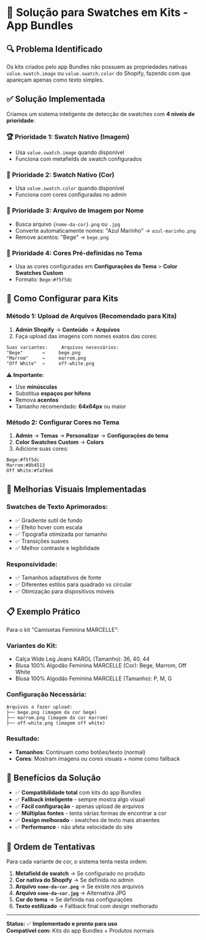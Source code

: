 # 🎨 Solução para Swatches em Kits - App Bundles

## 🔍 **Problema Identificado**

Os kits criados pelo app Bundles não possuem as propriedades nativas `value.swatch.image` ou `value.swatch.color` do Shopify, fazendo com que apareçam apenas como texto simples.

## ✅ **Solução Implementada**

Criamos um sistema inteligente de detecção de swatches com **4 níveis de prioridade**:

### 🏆 **Prioridade 1: Swatch Nativo (Imagem)**
- Usa `value.swatch.image` quando disponível
- Funciona com metafields de swatch configurados

### 🥈 **Prioridade 2: Swatch Nativo (Cor)**  
- Usa `value.swatch.color` quando disponível
- Funciona com cores configuradas no admin

### 🥉 **Prioridade 3: Arquivo de Imagem por Nome**
- Busca arquivo `{nome-da-cor}.png` ou `.jpg` 
- Converte automaticamente nomes: "Azul Marinho" → `azul-marinho.png`
- Remove acentos: "Bege" → `bege.png`

### 🏅 **Prioridade 4: Cores Pré-definidas no Tema**
- Usa as cores configuradas em **Configurações do Tema** > **Color Swatches Custom**
- Formato: `Bege:#f5f5dc`

## 🔧 **Como Configurar para Kits**

### **Método 1: Upload de Arquivos (Recomendado para Kits)**

1. **Admin Shopify** → **Conteúdo** → **Arquivos**
2. Faça upload das imagens com nomes exatos das cores:

```
Suas variantes:     Arquivos necessários:
"Bege"       →     bege.png
"Marrom"     →     marrom.png  
"Off White"  →     off-white.png
```

**⚠️ Importante:**
- Use **minúsculas**
- Substitua **espaços por hífens**
- Remova **acentos** 
- Tamanho recomendado: **64x64px** ou maior

### **Método 2: Configurar Cores no Tema**

1. **Admin** → **Temas** → **Personalizar** → **Configurações do tema**
2. **Color Swatches Custom** → **Colors**
3. Adicione suas cores:

```
Bege:#f5f5dc
Marrom:#8b4513
Off White:#faf0e6
```

## 🎨 **Melhorias Visuais Implementadas**

### **Swatches de Texto Aprimorados:**
- ✅ Gradiente sutil de fundo
- ✅ Efeito hover com escala
- ✅ Tipografia otimizada por tamanho
- ✅ Transições suaves
- ✅ Melhor contraste e legibilidade

### **Responsividade:**
- ✅ Tamanhos adaptativos de fonte
- ✅ Diferentes estilos para quadrado vs circular
- ✅ Otimização para dispositivos móveis

## 📋 **Exemplo Prático**

Para o kit "Camisetas Feminina MARCELLE":

### **Variantes do Kit:**
- Calça Wide Leg Jeans KAROL (Tamanho): 36, 40, 44
- Blusa 100% Algodão Feminina MARCELLE (Cor): Bege, Marrom, Off White  
- Blusa 100% Algodão Feminina MARCELLE (Tamanho): P, M, G

### **Configuração Necessária:**
```
Arquivos a fazer upload:
├── bege.png (imagem da cor bege)
├── marrom.png (imagem da cor marrom)
├── off-white.png (imagem off white)
```

### **Resultado:**
- **Tamanhos**: Continuam como botões/texto (normal)
- **Cores**: Mostram imagens ou cores visuais + nome como fallback

## 🚀 **Benefícios da Solução**

- ✅ **Compatibilidade total** com kits do app Bundles
- ✅ **Fallback inteligente** - sempre mostra algo visual
- ✅ **Fácil configuração** - apenas upload de arquivos
- ✅ **Múltiplas fontes** - tenta várias formas de encontrar a cor
- ✅ **Design melhorado** - swatches de texto mais atraentes
- ✅ **Performance** - não afeta velocidade do site

## 🔄 **Ordem de Tentativas**

Para cada variante de cor, o sistema tenta nesta ordem:

1. **Metafield de swatch** → Se configurado no produto
2. **Cor nativa do Shopify** → Se definida no admin
3. **Arquivo `nome-da-cor.png`** → Se existe nos arquivos
4. **Arquivo `nome-da-cor.jpg`** → Alternativa JPG
5. **Cor do tema** → Se definida nas configurações
6. **Texto estilizado** → Fallback final com design melhorado

---

**Status:** ✅ **Implementado e pronto para uso**  
**Compatível com:** Kits do app Bundles + Produtos normais
